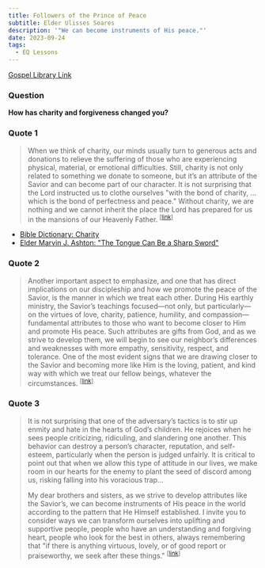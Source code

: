 ```yaml
---
title: Followers of the Prince of Peace
subtitle: Elder Ulisses Soares
description: '"We can become instruments of His peace."'
date: 2023-09-24
tags:
  - EQ Lessons
---
```


[Gospel Library Link](https://www.churchofjesuschrist.org/study/general-conference/2023/04/43soares?lang=eng)

### Question

**How has charity and forgiveness changed you?**

### Quote 1

> When we think of charity, our minds usually turn to generous acts and donations to relieve the suffering of those who are experiencing physical, material, or emotional difficulties. Still, charity is not only related to something we donate to someone, but it’s an attribute of the Savior and can become part of our character. It is not surprising that the Lord instructed us to clothe ourselves "with the bond of charity, … which is the bond of perfectness and peace." Without charity, we are nothing and we cannot inherit the place the Lord has prepared for us in the mansions of our Heavenly Father. <sup>[[link](https://www.churchofjesuschrist.org/study/general-conference/2023/04/43soares?lang=eng&id=p5#p5)]</sup>

- [Bible Dictionary: Charity](https://www.churchofjesuschrist.org/study/scriptures/bd/charity?lang=eng)
- [Elder Marvin J. Ashton: "The Tongue Can Be a Sharp Sword"](https://www.churchofjesuschrist.org/study/general-conference/1992/04/the-tongue-can-be-a-sharp-sword?lang=eng&id=p16-p18#p16)

### Quote 2

> Another important aspect to emphasize, and one that has direct implications on our discipleship and how we promote the peace of the Savior, is the manner in which we treat each other. During His earthly ministry, the Savior’s teachings focused—not only, but particularly—on the virtues of love, charity, patience, humility, and compassion—fundamental attributes to those who want to become closer to Him and promote His peace. Such attributes are gifts from God, and as we strive to develop them, we will begin to see our neighbor’s differences and weaknesses with more empathy, sensitivity, respect, and tolerance. One of the most evident signs that we are drawing closer to the Savior and becoming more like Him is the loving, patient, and kind way with which we treat our fellow beings, whatever the circumstances. <sup>[[link](https://www.churchofjesuschrist.org/study/general-conference/2023/04/43soares?lang=eng&id=p7#p7)]</sup>

### Quote 3

> It is not surprising that one of the adversary’s tactics is to stir up enmity and hate in the hearts of God’s children. He rejoices when he sees people criticizing, ridiculing, and slandering one another. This behavior can destroy a person’s character, reputation, and self-esteem, particularly when the person is judged unfairly. It is critical to point out that when we allow this type of attitude in our lives, we make room in our hearts for the enemy to plant the seed of discord among us, risking falling into his voracious trap...
>
> My dear brothers and sisters, as we strive to develop attributes like the Savior’s, we can become instruments of His peace in the world according to the pattern that He Himself established. I invite you to consider ways we can transform ourselves into uplifting and supportive people, people who have an understanding and forgiving heart, people who look for the best in others, always remembering that "if there is anything virtuous, lovely, or of good report or praiseworthy, we seek after these things." <sup>[[link](https://www.churchofjesuschrist.org/study/general-conference/2023/04/43soares?lang=eng&id=p10,p12#p10)]</sup>
